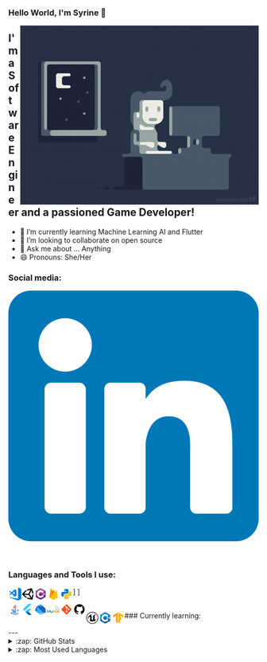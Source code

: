 ### Hello World, I'm Syrine 👋

 <img align="right" alt="GIF" src="https://github.com/Enirys/Enirys/blob/main/dev.gif" width="480" height="360" />


## I'm a Software Engineer and a passioned Game Developer!
<!-- - ✍ You can find my projects here [portfolio]
- 🔭 I’m currently working on my first book. -->
- 🌱 I’m currently learning Machine Learning AI and Flutter
- 👯 I’m looking to collaborate on open source
- 💬 Ask me about ... Anything
- 😄 Pronouns: She/Her


### Social media:
<a href="https://www.linkedin.com/in/syrine-khelifi" title="Syrine Khelifi | Linkedin"><img src="https://github.com/Enirys/Enirys/blob/main/icons/linkedin.svg" /></a>

<br />

### Languages and Tools I use:

<img align="left" alt="Visual Studio Code" width="26px" src="https://raw.githubusercontent.com/github/explore/80688e429a7d4ef2fca1e82350fe8e3517d3494d/topics/visual-studio-code/visual-studio-code.png" />]
<img align="left" alt="Unity3D" width="26px" src="https://github.com/Enirys/Enirys/blob/main/icons/unity3d.svg" />
<img align="left" alt="C#" width="26px" src="https://github.com/Enirys/Enirys/blob/main/icons/c-sharp.svg" />]
<img align="left" alt="Firebase" width="26px" src="https://github.com/Enirys/Enirys/blob/main/icons/firebase.svg" />
<img align="left" alt="Python" width="26px" src="https://github.com/Enirys/Enirys/blob/main/icons/python.svg" />

<img align="left" alt="Java" width="26px" src="https://github.com/Enirys/Enirys/blob/main/icons/java.svg" />
<img align="left" alt="Flutter" width="26px" src="https://github.com/Enirys/Enirys/blob/main/icons/flutter.svg" />
<img align="left" alt="Dart" width="26px" src="https://github.com/Enirys/Enirys/blob/main/icons/dart.svg" />
<img align="left" alt="MySQL" width="26px" src="https://github.com/Enirys/Enirys/blob/main/icons/mysql.svg" />

<img align="left" alt="Git" width="26px" src="https://github.com/Enirys/Enirys/blob/main/icons/git.svg" />
<img align="left" alt="GitHub" width="26px" src="https://github.com/Enirys/Enirys/blob/main/icons/github.svg" />

<br />
### Currently learning:
<img align="left" alt="UnrealEngine" width="26px" src="https://github.com/Enirys/Enirys/blob/main/icons/unreal-engine.svg" />
<img align="left" alt="C++" width="26px" src="https://github.com/Enirys/Enirys/blob/main/icons/c%2B%2B.svg" />
<img align="left" alt="Tensorflow" width="26px" src="https://github.com/Enirys/Enirys/blob/main/icons/tensorflow.svg" />
<br />
<br />
---

<details>
  <summary>:zap: GitHub Stats</summary>

  <img align="left" alt="Syrine's GitHub Stats" src="https://github-readme-stats.vercel.app/api?username=Enirys&show_icons=true&hide_border=true" />

</details>

<details>
  <summary>:zap: Most Used Languages</summary>

<img align="left" alt="Syrine's GitHub Top Languages" src="https://github-readme-stats.vercel.app/api/top-langs/?username=Enirys" />

</details>
